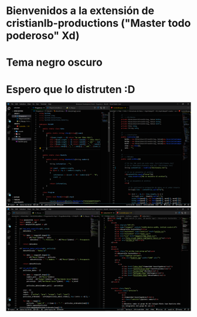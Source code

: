 # Bienvenidos a la extensión de cristianlb-productions ("Master todo poderoso" Xd)
# Tema negro oscuro
# Espero que lo distruten :D
<img src="/images/img01.png" alt="Muestra #1"/>
<img src="/images/img02.png" alt="Muestra #2"/>